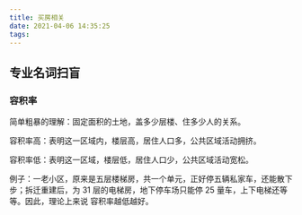 ```yaml
---
title: 买房相关
date: 2021-04-06 14:35:25
tags:
---
```


## 专业名词扫盲

### 容积率

简单粗暴的理解：固定面积的土地，盖多少层楼、住多少人的关系。

容积率高：表明这一区域内，楼层高，居住人口多，公共区域活动拥挤。

容积率低：表明这一区域，楼层低，居住人口少，公共区域活动宽松。

例子：一老小区，原来是五层楼梯房，共一个单元，正好停五辆私家车，还能散下步；拆迁重建后，为 31 层的电梯房，地下停车场只能停 25 量车，上下电梯还等等。因此，理论上来说 容积率越低越好。
